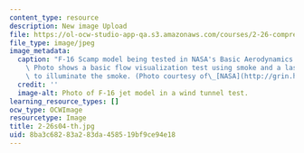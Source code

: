 ```yaml
---
content_type: resource
description: New image Upload
file: https://ol-ocw-studio-app-qa.s3.amazonaws.com/courses/2-26-compressible-fluid-dynamics-spring-2004/8ba3c68283a283da458519bf9ce94e18_2-26s04-th.jpg
file_type: image/jpeg
image_metadata:
  caption: "F-16 Scamp model being tested in NASA's Basic Aerodynamics Research Tunnel.\
    \ Photo shows a basic flow visualization test using smoke and a laser light sheet\
    \ to illuminate the smoke. (Photo courtesy of\_[NASA](http://grin.hq.nasa.gov/index.html).)"
  credit: ''
  image-alt: Photo of F-16 jet model in a wind tunnel test.
learning_resource_types: []
ocw_type: OCWImage
resourcetype: Image
title: 2-26s04-th.jpg
uid: 8ba3c682-83a2-83da-4585-19bf9ce94e18
---
```

